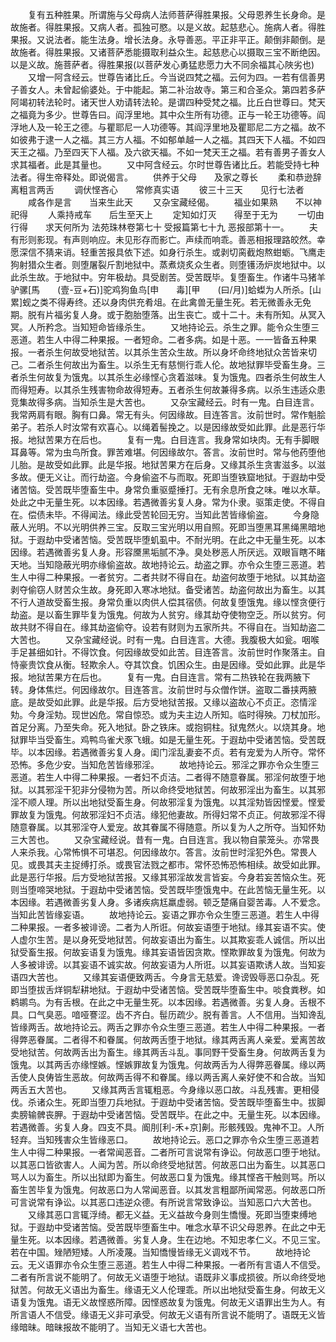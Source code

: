 <!-- { "loadSidebar": true } -->
　　复有五种胜果。所谓施与父母病人法师菩萨得胜果报。父母恩养生长身命。是故施者。得胜果报。又病人者。孤独可愍。以是义故。起慈悲心。施病人者。得胜果报。又说法者。能生法身。增长法身。永导善恶。平正非平正。颠倒非颠倒。是故施者。得胜果报。又诸菩萨悉能摄取利益众生。起慈悲心以摄取三宝不断绝因。以是义故。施菩萨者。得胜果报(以菩萨发心勇猛悲愿力大不同余福其心陜劣也)
　　又增一阿含经云。世尊告诸比丘。今当说四梵之福。云何为四。一若有信善男子善女人。未曾起偷婆处。于中能起。第二补治故寺。第三和合圣众。第四若多萨阿竭初转法轮时。诸天世人劝请转法轮。是谓四种受梵之福。比丘白世尊曰。梵天之福竟为多少。世尊告曰。阎浮里地。其中众生所有功德。正与一轮王功德等。阎浮地人及一轮王之德。与瞿耶尼一人功德等。其阎浮里地及瞿耶尼二方之福。故不如彼弗于逮一人之福。其三方人福。不如郁单越一人之福。其四天下人福。不如四天王之福。乃至四天下人福。及六欲天福。不如一梵天王之福。若有善男子善女人求其福者。此是其量也。
　　又中阿含经云。尔时世尊告诸比丘。若能受持七种法者。得生帝释处。即说偈言。
　　供养于父母　　及家之尊长
　　柔和恭逊辞　　离粗言两舌
　　调伏悭吝心　　常修真实语
　　彼三十三天　　见行七法者
　　咸各作是言　　当来生此天
　　又杂宝藏经偈。
　　福业如果熟　　不以神祀得
　　人乘持戒车　　后生至天上
　　定知如灯灭　　得至于无为
　　一切由行得　　求天何所为
法苑珠林卷第七十
受报篇第七十九
恶报部第十一。
　　夫有形则影现。有声则响应。未见形存而影亡。声续而响乖。善恶相报理路皎然。幸愿深信不猜来诮。轻重苦报具依下述。如身行杀生。或剥切脔截炮熬蚶蛎。飞鹰走狗射猎众生者。则堕屠裂斤割地狱中。蒸煮烧炙众生者。则堕镬汤炉炭地狱中。以此杀生故。于地狱中。穷年极劫。具受剧苦。受苦既毕。复堕畜生。作诸牛马猪羊驴骡[馬　　(壹-豆+石)]驼鸡狗鱼鸟[申　　毒][甲　　(曰/月)]蛤蟍为人所杀。[山　　累]蚬之类不得寿终。还以身肉供充肴俎。在此禽兽无量生死。若无微善永无免期。脱有片福劣复人身。或于胞胎堕落。出生丧亡。或十二十。未有所知。从冥入冥。人所矜念。当知短命皆缘杀生。
　　又地持论云。杀生之罪。能令众生堕三恶道。若生人中得二种果报。一者短命。二者多病。如是十恶。一一皆备五种果报。一者杀生何故受地狱苦。以其杀生苦众生故。所以身坏命终地狱众苦皆来切己。二者杀生何故出为畜生。以杀生无有慈恻行乖人伦。故地狱罪毕受畜生身。三者杀生何故复为饿鬼。以其杀生必缘悭心贪着滋味。复为饿鬼。四者杀生何故生人而得短寿。以其杀生残害物命故得短寿。五者杀生何故兼得多病。以杀生违适众患竞集故得多病。当知杀生是大苦也。
　　又杂宝藏经云。时有一鬼。白目连言。我常两肩有眼。胸有口鼻。常无有头。何因缘故。目连答言。汝前世时。常作魁脍弟子。若杀人时汝常有欢喜心。以绳着髻挽之。以是因缘故受如此罪。此是恶行华报。地狱苦果方在后也。
　　复有一鬼。白目连言。我身常如块肉。无有手脚眼耳鼻等。常为虫鸟所食。罪苦难堪。何因缘故尔。答言。汝前世时。常与他药堕他儿胎。是故受如此罪。此是华报。地狱苦果方在后身。又缘其杀生贪害滋多。以滋多故。便无义让。而行劫盗。今身偷盗不与而取。死即当堕铁窟地狱。于遐劫中受诸苦恼。受苦既毕堕畜生中。身常负重驱蹙捶打。无有余息所食之味。唯以水草。处此之中无量生死。以本因缘。若遇微善劣复人身。常为仆隶。驱策走使。不得自在。偿债未毕。不得闻法。缘此受苦轮回无穷。当知此苦皆缘偷盗。
　　今身隐蔽人光明。不以光明供养三宝。反取三宝光明以用自照。死即当堕黑耳黑绳黑暗地狱。于遐劫中受诸苦恼。受苦既毕堕虮虱中。不耐光明。在此之中无量生死。以本因缘。若遇微善劣复人身。形容黡黑垢腻不净。臭处秽恶人所厌远。双眼盲瞎不睹天地。当知隐蔽光明亦缘偷盗故。故地持论云。劫盗之罪。亦令众生堕三恶道。若生人中得二种果报。一者贫穷。二者共财不得自在。劫盗何故堕于地狱。以其劫盗剥夺偷窃人财苦众生故。身死即入寒冰地狱。备受诸苦。劫盗何故出为畜生。以其不行人道故受畜生报。身常负重以肉供人偿其宿债。何故复堕饿鬼。缘以悭贪便行劫盗。是以畜生罪毕复为饿鬼。何故为人贫穷。缘其劫夺使物空乏。所以贫穷。何故共财不得自在。缘其劫盗偷夺。设若有财则为五家所共。不得自在。当知劫盗二大苦也。
　　又杂宝藏经说。时有一鬼。白目连言。大德。我腹极大如瓮。咽喉手足甚细如针。不得饮食。何因缘故受如此苦。目连答言。汝前世时作聚落主。自恃豪贵饮食从衡。轻欺余人。夺其饮食。饥困众生。由是因缘。受如此罪。此是华报。地狱苦果方在后也。
　　复有一鬼。白目连言。常有二热铁轮在我两腋下转。身体焦烂。何因缘故尔。目连答言。汝前世时与众僧作饼。盗取二番挟两腋底。是故受如此罪。此是华报。后方受地狱苦报。又缘以盗故心不贞正。恣情淫劮。今身淫劮。现世凶危。常自惊恐。或为夫主边人所知。临时得殃。刀杖加形。首足分离。乃至失命。死入地狱。卧之铁床。或抱铜柱。狱鬼然火。以烧其身。地狱罪毕当受畜生。鸡鸭鸟雀犬豕飞蛾。如是无量生死。于遐劫中受诸苦恼。受苦既毕。以本因缘。若遇微善劣复人身。闺门淫乱妻妾不贞。若有宠爱为人所夺。常怀恐怖。多危少安。当知危苦皆缘邪淫。
　　故地持论云。邪淫之罪亦令众生堕三恶道。若生人中得二种果报。一者妇不贞洁。二者得不随意眷属。邪淫何故堕于地狱。以其邪淫干犯非分侵物为苦。所以命终受地狱苦。何故邪淫出为畜生。以其邪淫不顺人理。所以出地狱受畜生身。何故邪淫复为饿鬼。以其淫劮皆因悭爱。悭爱罪故复为饿鬼。何故邪淫妇不贞洁。缘犯他妻故。所得妇常不贞正。何故邪淫不得随意眷属。以其邪淫夺人爱宠。故其眷属不得随意。所以复为人之所夺。当知怀劮三大苦也。
　　又杂宝藏经说。昔有一鬼。白目连言。我以物自蒙笼头。亦常畏人来杀我。心常怖惧不可堪忍。何因缘故尔。答言。汝前世时淫犯外色。常畏人见。或畏其夫主捉缚打杀。或畏官法戮之都市。常怀恐怖恐怖相续。故受如此罪。此是恶行华报。后方受地狱苦报。又缘其邪淫故发言皆妄。今身若妄苦恼众生。死则当堕啼哭地狱。于遐劫中受诸苦恼。受苦既毕堕饿鬼中。在此苦恼无量生死。以本因缘。若遇微善劣复人身。多诸疾病尪羸虚弱。顿乏楚痛自婴苦毒。人不爱念。当知此苦皆缘妄语。
　　故地持论云。妄语之罪亦令众生堕三恶道。若生人中得二种果报。一者多被诽谤。二者为人所诳。何故妄语堕于地狱。缘其妄语不实。使人虚尔生苦。是以身死受地狱苦。何故妄语出为畜生。以其欺妄乖人诚信。所以出狱受畜生报。何故妄语复为饿鬼。缘其妄语皆因贪欺。悭欺罪故复为饿鬼。何故为人多被诽谤。以其妄语不诚实故。何故妄语为人所诳。以其妄语欺诱人故。当知妄语四大苦也。
　　又缘其妄语便致两舌。今身言无慈爱。谗谤毁辱恶口杂乱。死即当堕拔舌烊铜犁耕地狱。于遐劫中受诸苦恼。受苦既毕堕畜生中。啖食粪秽。如鹈鹕鸟。为有舌根。在此之中无量生死。以本因缘。若遇微善。劣复人身。舌根不具。口气臭恶。喑哑謇涩。齿不齐白。髰历疏少。脱有善言。人不信用。当知谗乱皆缘两舌。故地持论云。两舌之罪亦令众生堕三恶道。若生人中得二种果报。一者得弊恶眷属。二者得不和眷属。何故两舌堕于地狱。缘其两舌离人亲爱。爱离苦故受地狱苦。何故两舌出为畜生。缘其两舌斗乱。事同野干受畜生身。何故两舌复为饿鬼。以其两舌亦缘悭嫉。悭嫉罪故复为饿鬼。何故两舌为人得弊恶眷属。缘以两舌使人良俦皆生恶故。何故两舌得不和眷属。缘以两舌离人亲好使不和合故。当知两舌五大苦也。
　　又缘其两舌言辄粗恶。今身缘以恶口故。斗乱残害。更相侵伐。杀诸众生。死即当堕刀兵地狱。于遐劫中受诸苦恼。受苦既毕堕畜生中。拔脚卖膀输髀丧胛。于遐劫中受诸苦恼。受苦既毕。在此之中。无量生死。以本因缘。若遇微善。劣复人身。四支不具。阍刖[利-禾+京]劓。形骸残毁。鬼神不卫。人所轻弃。当知残害众生皆缘恶口。
　　故地持论云。恶口之罪亦令众生堕三恶道若生人中得二种果报。一者常闻恶音。二者所可言说常有诤讼。何故恶口堕于地狱。以其恶口皆欲害人。人闻为苦。所以命终受地狱苦。何故恶口出为畜生。以其恶口骂人以为畜生。所以出狱即为畜生。何故恶口复为饿鬼。缘其悭吝干触则骂。所以畜生苦毕复为饿鬼。何故恶口为人常闻恶音。以其发言粗鄙所闻常恶。何故恶口所可言说常有诤讼。以其恶口违逆众德。有所说言常致诤讼。当知恶口六大苦也。
　　又缘其恶口言辄浮绮。都无义益。无义益故今身则生憍慢。死即当堕束缚地狱。于遐劫中受诸苦恼。受苦既毕堕畜生中。唯念水草不识父母恩养。在此之中无量生死。以本因缘。若遇微善。劣复人身。生在边地。不知忠孝仁义。不见三宝。若在中国。矬陋短矮。人所凌蔑。当知憍慢皆缘无义调戏不节。
　　故地持论云。无义语罪亦令众生堕三恶道。若生人中得二种果报。一者所有言语人不信受。二者有所言说不能明了。何故无义语堕于地狱。语既非义事成损彼。所以命终受地狱苦。何故无义语出为畜生。缘语无义人伦理乖。所以出地狱受畜生身。何故无义语复为饿鬼。语无义故悭惑所障。因悭惑故复为饿鬼。何故无义语罪出生为人。有所言语人不信受。缘语无义非可承受。何故无义语有所言说不能明了。语既无义皆缘暗昧。暗昧报故不能明了。当知无义语七大苦也。
